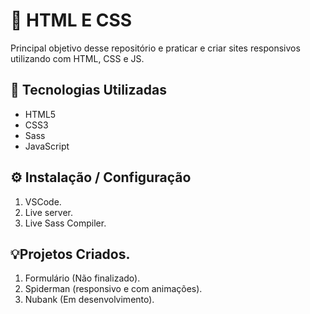 # 🚀 HTML E CSS

Principal objetivo desse repositório e praticar e criar sites responsivos utilizando com HTML, CSS e JS.

## 🔧 Tecnologias Utilizadas

- HTML5
- CSS3
- Sass
- JavaScript

## ⚙️ Instalação / Configuração

1. VSCode.
2. Live server.
3. Live Sass Compiler.

## 💡Projetos Criados.

1. Formulário (Não finalizado).
2. Spiderman (responsivo e com animações).
3. Nubank (Em desenvolvimento).
